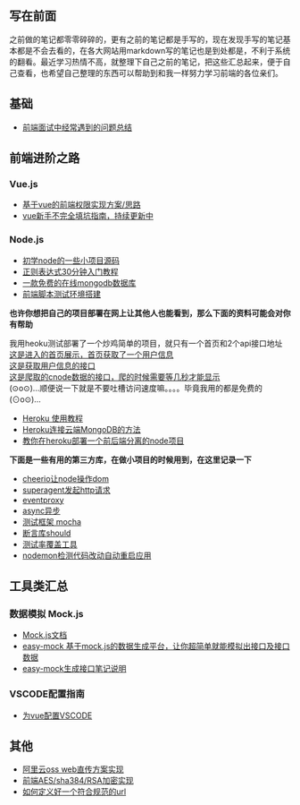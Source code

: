## 写在前面
之前做的笔记都零零碎碎的，更有之前的笔记都是手写的，现在发现手写的笔记基本都是不会去看的，在各大网站用markdown写的笔记也是到处都是，不利于系统的翻看。最近学习热情不高，就整理下自己之前的笔记，把这些汇总起来，便于自己查看，也希望自己整理的东西可以帮助到和我一样努力学习前端的各位亲们。

## 基础
- [前端面试中经常遇到的问题总结](https://github.com/44021987/mark/blob/master/javascript.md)

## 前端进阶之路

### Vue.js
- [基于vue的前端权限实现方案/思路](https://github.com/44021987/vue-permission-control)
- [vue新手不完全填坑指南，持续更新中](https://github.com/44021987/mark/blob/master/vue.md)

### Node.js
- [初学node的一些小项目源码](https://github.com/44021987/mark/blob/master/example/node)
- [正则表达式30分钟入门教程](http://www.cnblogs.com/deerchao/archive/2006/08/24/zhengzhe30fengzhongjiaocheng.html)
- [一款免费的在线mongodb数据库](https://mlab.com)
- [前端脚本测试环境搭建](http://phantomjs.org/)

**也许你想把自己的项目部署在网上让其他人也能看到，那么下面的资料可能会对你有帮助**  

  我用heoku测试部署了一个炒鸡简单的项目，就只有一个首页和2个api接口地址  
  [这是进入的首页展示，首页获取了一个用户信息](https://agile-wildwood-32110.herokuapp.com/)  
  [这是获取用户信息的接口](https://agile-wildwood-32110.herokuapp.com/api/userInfo)  
  [这是爬取的cnode数据的接口，爬的时候需要等几秒才能显示](https://agile-wildwood-32110.herokuapp.com/api/cnode)  
  (⊙o⊙)…顺便说一下就是不要吐槽访问速度嘛。。。。毕竟我用的都是免费的(⊙o⊙)…  

- [Heroku 使用教程](https://www.jianshu.com/p/7bc34e56fa39)
- [Heroku连接云端MongoDB的方法](https://blog.csdn.net/congyihao/article/details/60747447)
- [教你在heroku部署一个前后端分离的node项目](https://github.com/44021987/mark/blob/master/example/node/heroku.md)  

**下面是一些有用的第三方库，在做小项目的时候用到，在这里记录一下**

- [cheerio让node操作dom](https://github.com/cheeriojs/cheerio )  
- [superagent发起http请求](http://visionmedia.github.io/superagent/ )
- [eventproxy](https://github.com/JacksonTian/eventproxy )
- [async异步](https://github.com/caolan/async#queueworker-concurrency) 
- [测试框架 mocha](http://mochajs.org/)
- [断言库should](https://github.com/tj/should.js)
- [测试率覆盖工具](https://github.com/gotwarlost/istanbul)
- [nodemon检测代码改动自动重启应用](https://github.com/remy/nodemon)


## 工具类汇总

### 数据模拟 Mock.js
- [Mock.js文档](https://github.com/nuysoft/Mock/wiki)
- [easy-mock 基于mock.js的数据生成平台，让你超简单就能模拟出接口及接口数据](https://www.easy-mock.com)
- [easy-mock生成接口笔记说明](https://github.com/44021987/mark/blob/master/mock.md)

### VSCODE配置指南
- [为vue配置VSCODE](https://www.zybuluo.com/lesonky/note/1003971)

## 其他
- [阿里云oss web直传方案实现](https://github.com/44021987/mark/blob/master/oss.md)
- [前端AES/sha384/RSA加密实现](https://github.com/44021987/mark/blob/master/example/encode.js)
- [如何定义好一个符合规范的url](https://www.cnblogs.com/wangsen/p/5890995.html)